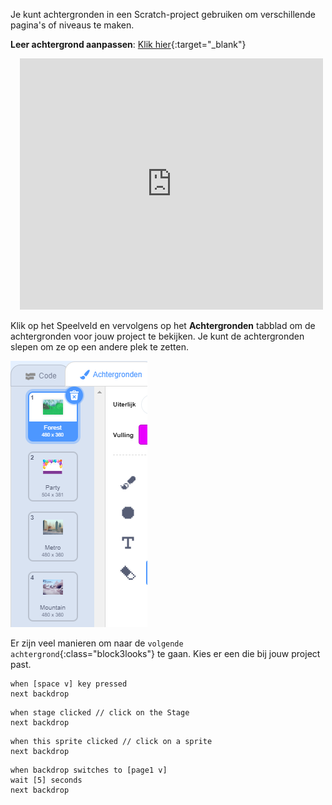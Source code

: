 Je kunt achtergronden in een Scratch-project gebruiken om verschillende pagina's of niveaus te maken.

**Leer achtergrond aanpassen**: [Klik hier](https://scratch.mit.edu/projects/498966268/editor){:target="_blank"}
<div class="scratch-preview" style="margin-left: 15px;">
  <iframe allowtransparency="true" width="485" height="402" src="https://scratch.mit.edu/projects/embed/498966268/?autostart=false" frameborder="0"></iframe>
</div>

Klik op het Speelveld en vervolgens op het **Achtergronden** tabblad om de achtergronden voor jouw project te bekijken. Je kunt de achtergronden slepen om ze op een andere plek te zetten.

![De achtergronden op volgorde in het tabblad Achtergronden.](images/backdrops-in-order.png)

Er zijn veel manieren om naar de `volgende achtergrond`{:class="block3looks"} te gaan. Kies er een die bij jouw project past.

```blocks3
when [space v] key pressed
next backdrop
```

```blocks3
when stage clicked // click on the Stage
next backdrop
```

```blocks3
when this sprite clicked // click on a sprite
next backdrop
```

```blocks3
when backdrop switches to [page1 v]
wait [5] seconds
next backdrop
```
